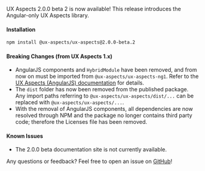 UX Aspects 2.0.0 beta 2 is now available! This release introduces the Angular-only UX Aspects library.

#### Installation
````bash
npm install @ux-aspects/ux-aspects@2.0.0-beta.2
````

#### Breaking Changes (from UX Aspects 1.x)
* AngularJS components and `HybridModule` have been removed, and from now on must be imported from `@ux-aspects/ux-aspects-ng1`. Refer to the [UX Aspects (AngularJS) documentation](https://uxaspects.github.io/UXAspects-ng1/#/changelog) for details.
* The `dist` folder has now been removed from the published package. Any import paths referring to `@ux-aspects/ux-aspects/dist/...` can be replaced with `@ux-aspects/ux-aspects/...`.
* With the removal of AngularJS components, all dependencies are now resolved through NPM and the package no longer contains third party code; therefore the Licenses file has been removed.

#### Known Issues
* The 2.0.0 beta documentation site is not currently available.

Any questions or feedback? Feel free to open an issue on [GitHub](https://github.com/UXAspects/UXAspects/issues)!
